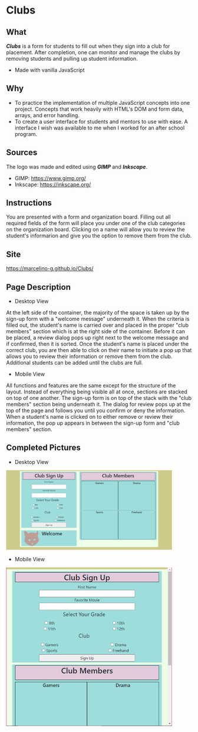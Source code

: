 # Clubs

## What
 ***Clubs*** is a form for students to fill out when they sign into a club for placement. After completion, one can monitor and manage the clubs by removing students and pulling up student information. 
 - Made with vanilla JavaScript
 
## Why
- To practice the implementation of multiple JavaScript concepts into one project. Concepts that work heavily with HTML's DOM and form data, arrays, and error handling.
- To create a user interface for students and mentors to use with ease. A interface I wish was available to me when I worked for an after school program. 

## Sources
The logo was made and edited using ***GIMP*** and ***Inkscape***.
 - GIMP: https://www.gimp.org/
 - Inkscape: https://inkscape.org/
 
## Instructions
You are presented with a form and organization board. Filling out all required fields of the form will place you under one of the club categories on the organization board. Clicking on a name will allow you to review the student's informarion and give you the option to remove them from the club.  

## Site
https://marcelino-g.github.io/Clubs/

## Page Description

 - Desktop View
   
 At the left side of the container, the majority of the space is taken up by the sign-up form with a "welcome message" underneath it. When the criteria is filled out, the student's name is carried over and placed in the proper "club members" section which is at the right side of the container. Before it can be placed, a review dialog pops up right next to the welcome message and if confirmed, then it is sorted. Once the student's name is placed under the correct club, you are then able to click on their name to initiate a pop up that allows you to review their information or remove them from the club. Additional students can be added until the clubs are full.
   
 - Mobile View
  
 All functions and features are the same except for the structure of the layout. Instead of everything being visible all at once, sections are stacked on top of one another. The sign-up form is on top of the stack with the "club members" section being underneath it. The dialog for review pops up at the top of the page and follows you until you confirm or deny the information. When a student's name is clicked on to either remove or review their information, the pop up appears in between the sign-up form and "club members" section.
   
## Completed Pictures
 - Desktop View
 
 <img width="450" src="./Rough%20draft%20and%20final%20pics/desktopView.png" />
 
 - Mobile View
 
 <img width="450" src="./Rough%20draft%20and%20final%20pics/mobileView.png" />


 
